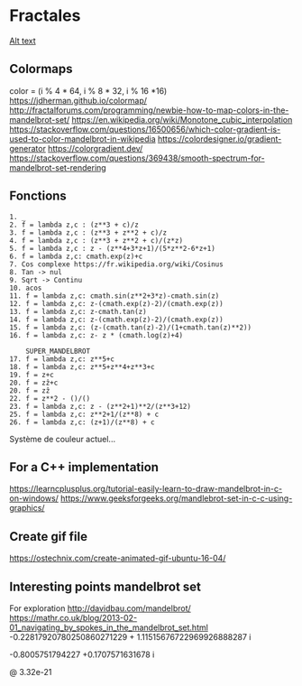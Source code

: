 # Fractales

[Alt text](https://raw.githubusercontent.com/Hubert-LEROUX/Fractales/master/best_pictures/exponential_1_4096_4096_reds.png "Fractal complex exponential")

## Colormaps

color = (i % 4 * 64, i % 8 * 32, i % 16 *16)
https://jdherman.github.io/colormap/    
http://fractalforums.com/programming/newbie-how-to-map-colors-in-the-mandelbrot-set/
https://en.wikipedia.org/wiki/Monotone_cubic_interpolation
https://stackoverflow.com/questions/16500656/which-color-gradient-is-used-to-color-mandelbrot-in-wikipedia
https://colordesigner.io/gradient-generator
https://colorgradient.dev/
https://stackoverflow.com/questions/369438/smooth-spectrum-for-mandelbrot-set-rendering


## Fonctions

    1. _
    2. f = lambda z,c : (z**3 + c)/z
    3. f = lambda z,c : (z**3 + z**2 + c)/z
    4. f = lambda z,c : (z**3 + z**2 + c)/(z*z)
    5. f = lambda z,c : z - (z**4+3*z+1)/(5*z**2-6*z+1)
    6. f = lambda z,c: cmath.exp(z)+c
    7. Cos complexe https://fr.wikipedia.org/wiki/Cosinus
    8. Tan -> nul
    9. Sqrt -> Continu
    10. acos
    11. f = lambda z,c: cmath.sin(z**2+3*z)-cmath.sin(z)
    12. f = lambda z,c: z-(cmath.exp(z)-2)/(cmath.exp(z))
    13. f = lambda z,c: z-cmath.tan(z)
    14. f = lambda z,c: z-(cmath.exp(z)-2)/(cmath.exp(z))
    15. f = lambda z,c: (z-(cmath.tan(z)-2)/(1+cmath.tan(z)**2))
    16. f = lambda z,c: z- z * (cmath.log(z)+4)

        SUPER_MANDELBROT
    17. f = lambda z,c: z**5+c
    18. f = lambda z,c: z**5+z**4+z**3+c
    19. f = z+c
    20. f = zẑ+c
    20. f = zẑ
    22. f = z**2 - ()/()
    23. f = lambda z,c: z - (z**2+1)**2/(z**3+12)
    25. f = lambda z,c: z**2+1/(z**8) + c
    26. f = lambda z,c: (z+1)/(z**8) + c
    

    
  Système de couleur actuel...


## For a C++ implementation
https://learncplusplus.org/tutorial-easily-learn-to-draw-mandelbrot-in-c-on-windows/
https://www.geeksforgeeks.org/mandlebrot-set-in-c-c-using-graphics/

## Create gif file
https://ostechnix.com/create-animated-gif-ubuntu-16-04/

## Interesting points mandelbrot set

For exploration
http://davidbau.com/mandelbrot/
https://mathr.co.uk/blog/2013-02-01_navigating_by_spokes_in_the_mandelbrot_set.html
 -0.22817920780250860271229 +
  1.11515676722969926888287 i

  -0.8005751794227
  +0.1707571631678 i

@ 3.32e-21
